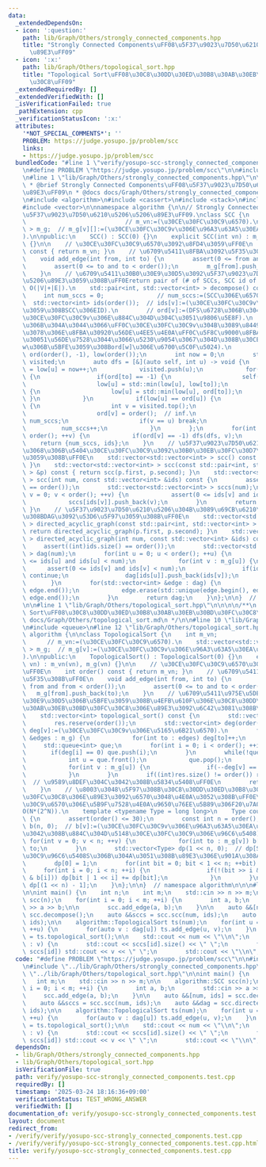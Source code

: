```yaml
---
data:
  _extendedDependsOn:
  - icon: ':question:'
    path: lib/Graph/Others/strongly_connected_components.hpp
    title: "Strongly Connected Components\uFF08\u5F37\u9023\u7D50\u6210\u5206\u5206\
      \u89E3\uFF09"
  - icon: ':x:'
    path: lib/Graph/Others/topological_sort.hpp
    title: "Topological Sort\uFF08\u30C8\u30DD\u30ED\u30B8\u30AB\u30EB\u30BD\u30FC\
      \u30C8\uFF09"
  _extendedRequiredBy: []
  _extendedVerifiedWith: []
  _isVerificationFailed: true
  _pathExtension: cpp
  _verificationStatusIcon: ':x:'
  attributes:
    '*NOT_SPECIAL_COMMENTS*': ''
    PROBLEM: https://judge.yosupo.jp/problem/scc
    links:
    - https://judge.yosupo.jp/problem/scc
  bundledCode: "#line 1 \"verify/yosupo-scc-strongly_connected_components.test.cpp\"\
    \n#define PROBLEM \"https://judge.yosupo.jp/problem/scc\"\n\n#include <iostream>\n\
    \n#line 1 \"lib/Graph/Others/strongly_connected_components.hpp\"\n\n\n\n/**\n\
    \ * @brief Strongly Connected Components\uFF08\u5F37\u9023\u7D50\u6210\u5206\u5206\
    \u89E3\uFF09\n * @docs docs/Graph/Others/strongly_connected_components.md\n */\n\
    \n#include <algorithm>\n#include <cassert>\n#include <stack>\n#include <utility>\n\
    #include <vector>\n\nnamespace algorithm {\n\n// Strongly Connected Components\uFF08\
    \u5F37\u9023\u7D50\u6210\u5206\u5206\u89E3\uFF09.\nclass SCC {\n    int m_vn;\
    \                            // m_vn:=(\u30CE\u30FC\u30C9\u6570).\n    std::vector<std::vector<int>\
    \ > m_g;  // m_g[v][]:=(\u30CE\u30FC\u30C9v\u306E\u96A3\u63A5\u30EA\u30B9\u30C8\
    ).\n\npublic:\n    SCC() : SCC(0) {}\n    explicit SCC(int vn) : m_vn(vn), m_g(vn)\
    \ {}\n\n    // \u30CE\u30FC\u30C9\u6570\u3092\u8FD4\u3059\uFF0E\n    int order()\
    \ const { return m_vn; }\n    // \u6709\u5411\u8FBA\u3092\u5F35\u308B\uFF0E\n\
    \    void add_edge(int from, int to) {\n        assert(0 <= from and from < order());\n\
    \        assert(0 <= to and to < order());\n        m_g[from].push_back(to);\n\
    \    }\n    // \u6709\u5411\u30B0\u30E9\u30D5\u3092\u5F37\u9023\u7D50\u6210\u5206\
    \u5206\u89E3\u3059\u308B\uFF0Ereturn pair of (# of SCCs, SCC id of each nodes).\
    \ O(|V|+|E|).\n    std::pair<int, std::vector<int> > decompose() const {\n   \
    \     int num_sccs = 0;               // num_sccs:=(SCC\u306E\u6570).\n      \
    \  std::vector<int> ids(order());  // ids[v]:=(\u30CE\u30FC\u30C9v\u304C\u5C5E\
    \u3059\u308BSCC\u306EID).\n        // ord[v]:=(DFS\u6728\u306B\u304A\u3051\u308B\
    \u30CE\u30FC\u30C9v\u306E\u884C\u304D\u304C\u3051\u9806\u5E8F).\n        // low[v]:=(DFS\u6728\
    \u306B\u304A\u3044\u3066\uFF0C\u30CE\u30FC\u30C9v\u304B\u3089\u8449\u65B9\u5411\
    \u3078\u306E\u8FBA\u30920\u56DE\u4EE5\u4E0A\uFF0C\u5F8C\u9000\u8FBA\u3092\u9AD8\
    \u30051\u56DE\u7528\u3044\u3066\u5230\u9054\u3067\u304D\u308B\u30CE\u30FC\u30C9\
    w\u306B\u5BFE\u3059\u308Bord[w]\u306E\u6700\u5C0F\u5024).\n        std::vector<int>\
    \ ord(order(), -1), low(order());\n        int now = 0;\n        std::stack<int>\
    \ visited;\n        auto dfs = [&](auto self, int u) -> void {\n            ord[u]\
    \ = low[u] = now++;\n            visited.push(u);\n            for(int to : m_g[u])\
    \ {\n                if(ord[to] == -1) {\n                    self(self, to);\n\
    \                    low[u] = std::min(low[u], low[to]);\n                } else\
    \ {\n                    low[u] = std::min(low[u], ord[to]);\n               \
    \ }\n            }\n            if(low[u] == ord[u]) {\n                while(true)\
    \ {\n                    int v = visited.top();\n                    visited.pop();\n\
    \                    ord[v] = order();  // inf.\n                    ids[v] =\
    \ num_sccs;\n                    if(v == u) break;\n                }\n      \
    \          num_sccs++;\n            }\n        };\n        for(int v = 0; v <\
    \ order(); ++v) {\n            if(ord[v] == -1) dfs(dfs, v);\n        }\n    \
    \    return {num_sccs, ids};\n    }\n    // \u5F37\u9023\u7D50\u6210\u5206\u3054\
    \u3068\u306B\u5404\u30CE\u30FC\u30C9\u3092\u30B0\u30EB\u30FC\u30D7\u5206\u3051\
    \u3059\u308B\uFF0E\n    std::vector<std::vector<int> > scc() const { return scc(decompose());\
    \ }\n    std::vector<std::vector<int> > scc(const std::pair<int, std::vector<int>\
    \ > &p) const { return scc(p.first, p.second); }\n    std::vector<std::vector<int>\
    \ > scc(int num, const std::vector<int> &ids) const {\n        assert((int)ids.size()\
    \ == order());\n        std::vector<std::vector<int> > sccs(num);\n        for(int\
    \ v = 0; v < order(); ++v) {\n            assert(0 <= ids[v] and ids[v] < num);\n\
    \            sccs[ids[v]].push_back(v);\n        }\n        return sccs;\n   \
    \ }\n    // \u5F37\u9023\u7D50\u6210\u5206\u304B\u3089\u69CB\u6210\u3055\u308C\
    \u308BDAG\u3092\u53D6\u5F97\u3059\u308B\uFF0E\n    std::vector<std::vector<int>\
    \ > directed_acyclic_graph(const std::pair<int, std::vector<int> > &p) const {\
    \ return directed_acyclic_graph(p.first, p.second); }\n    std::vector<std::vector<int>\
    \ > directed_acyclic_graph(int num, const std::vector<int> &ids) const {\n   \
    \     assert((int)ids.size() == order());\n        std::vector<std::vector<int>\
    \ > dag(num);\n        for(int u = 0; u < order(); ++u) {\n            assert(0\
    \ <= ids[u] and ids[u] < num);\n            for(int v : m_g[u]) {\n          \
    \      assert(0 <= ids[v] and ids[v] < num);\n                if(ids[v] == ids[u])\
    \ continue;\n                dag[ids[u]].push_back(ids[v]);\n            }\n \
    \       }\n        for(std::vector<int> &edge : dag) {\n            std::sort(edge.begin(),\
    \ edge.end());\n            edge.erase(std::unique(edge.begin(), edge.end()),\
    \ edge.end());\n        }\n        return dag;\n    }\n};\n\n}  // namespace algorithm\n\
    \n\n#line 1 \"lib/Graph/Others/topological_sort.hpp\"\n\n\n\n/**\n * @brief Topological\
    \ Sort\uFF08\u30C8\u30DD\u30ED\u30B8\u30AB\u30EB\u30BD\u30FC\u30C8\uFF09\n * @docs\
    \ docs/Graph/Others/topological_sort.md\n */\n\n#line 10 \"lib/Graph/Others/topological_sort.hpp\"\
    \n#include <queue>\n#line 12 \"lib/Graph/Others/topological_sort.hpp\"\n\nnamespace\
    \ algorithm {\n\nclass TopologicalSort {\n    int m_vn;                      \
    \      // m_vn:=(\u30CE\u30FC\u30C9\u6570).\n    std::vector<std::vector<int>\
    \ > m_g;  // m_g[v]:=(\u30CE\u30FC\u30C9v\u306E\u96A3\u63A5\u30EA\u30B9\u30C8\
    ).\n\npublic:\n    TopologicalSort() : TopologicalSort(0) {}\n    explicit TopologicalSort(size_t\
    \ vn) : m_vn(vn), m_g(vn) {}\n\n    // \u30CE\u30FC\u30C9\u6570\u3092\u8FD4\u3059\
    \uFF0E\n    int order() const { return m_vn; }\n    // \u6709\u5411\u8FBA\u3092\
    \u5F35\u308B\uFF0E\n    void add_edge(int from, int to) {\n        assert(0 <=\
    \ from and from < order());\n        assert(0 <= to and to < order());\n     \
    \   m_g[from].push_back(to);\n    }\n    // \u6709\u5411\u975E\u5DE1\u56DE\u30B0\
    \u30E9\u30D5\u306B\u5BFE\u3059\u308B\u4EFB\u610F\u306E\u30C8\u30DD\u30ED\u30B8\
    \u30AB\u30EB\u30BD\u30FC\u30C8\u306E\u89E3\u3092\u6C42\u3081\u308B\uFF0EO(|V|+|E|).\n\
    \    std::vector<int> topological_sort() const {\n        std::vector<int> res;\n\
    \        res.reserve(order());\n        std::vector<int> deg(order(), 0);  //\
    \ deg[v]:=(\u30CE\u30FC\u30C9v\u306E\u5165\u6B21\u6570).\n        for(const std::vector<int>\
    \ &edges : m_g) {\n            for(int to : edges) deg[to]++;\n        }\n   \
    \     std::queue<int> que;\n        for(int i = 0; i < order(); ++i) {\n     \
    \       if(deg[i] == 0) que.push(i);\n        }\n        while(!que.empty()) {\n\
    \            int u = que.front();\n            que.pop();\n            res.push_back(u);\n\
    \            for(int v : m_g[u]) {\n                if(--deg[v] == 0) que.push(v);\n\
    \            }\n        }\n        if((int)res.size() != order()) return std::vector<int>();\
    \  // \u9589\u8DEF\u304C\u3042\u308B\u5834\u5408\uFF0E\n        return res;\n\
    \    }\n    // \u8003\u3048\u5F97\u308B\u30C8\u30DD\u30ED\u30B8\u30AB\u30EB\u30BD\
    \u30FC\u30C8\u306E\u89E3\u3092\u6570\u3048\u4E0A\u3052\u308B\uFF0E\u30CE\u30FC\
    \u30C9\u6570\u306E\u5B9F\u7528\u4E0A\u9650\u76EE\u5B89\u306F20\u7A0B\u5EA6\uFF0E\
    O(N*(2^N)).\n    template <typename Type = long long>\n    Type count_up() const\
    \ {\n        assert(order() <= 30);\n        const int n = order();\n        std::vector<int>\
    \ b(n, 0);  // b[v]:=(\u30CE\u30FC\u30C9v\u306E\u96A3\u63A5\u30EA\u30B9\u30C8\u306B\
    \u3042\u308B\u884C\u304D\u5148\u30CE\u30FC\u30C9\u306E\u96C6\u5408).\n       \
    \ for(int v = 0; v < n; ++v) {\n            for(int to : m_g[v]) b[v] |= 1 <<\
    \ to;\n        }\n        std::vector<Type> dp(1 << n, 0);  // dp[S]:=(\u30CE\u30FC\
    \u30C9\u96C6\u5408S\u306B\u304A\u3051\u308B\u89E3\u306E\u901A\u308A\u6570).\n\
    \        dp[0] = 1;\n        for(int bit = 0; bit < 1 << n; ++bit) {\n       \
    \     for(int i = 0; i < n; ++i) {\n                if(!(bit >> i & 1) and !(bit\
    \ & b[i])) dp[bit | 1 << i] += dp[bit];\n            }\n        }\n        return\
    \ dp[(1 << n) - 1];\n    }\n};\n\n}  // namespace algorithm\n\n\n#line 7 \"verify/yosupo-scc-strongly_connected_components.test.cpp\"\
    \n\nint main() {\n    int n;\n    int m;\n    std::cin >> n >> m;\n\n    algorithm::SCC\
    \ scc(n);\n    for(int i = 0; i < m; ++i) {\n        int a, b;\n        std::cin\
    \ >> a >> b;\n\n        scc.add_edge(a, b);\n    }\n\n    auto &&[num, ids] =\
    \ scc.decompose();\n    auto &&sccs = scc.scc(num, ids);\n    auto &&dag = scc.directed_acyclic_graph(num,\
    \ ids);\n\n    algorithm::TopologicalSort ts(num);\n    for(int u = 0; u < num;\
    \ ++u) {\n        for(auto v : dag[u]) ts.add_edge(u, v);\n    }\n    auto &&v\
    \ = ts.topological_sort();\n\n    std::cout << num << \"\\n\";\n    for(auto id\
    \ : v) {\n        std::cout << sccs[id].size() << \" \";\n        for(auto v :\
    \ sccs[id]) std::cout << v << \" \";\n        std::cout << \"\\n\";\n    }\n}\n"
  code: "#define PROBLEM \"https://judge.yosupo.jp/problem/scc\"\n\n#include <iostream>\n\
    \n#include \"../lib/Graph/Others/strongly_connected_components.hpp\"\n#include\
    \ \"../lib/Graph/Others/topological_sort.hpp\"\n\nint main() {\n    int n;\n \
    \   int m;\n    std::cin >> n >> m;\n\n    algorithm::SCC scc(n);\n    for(int\
    \ i = 0; i < m; ++i) {\n        int a, b;\n        std::cin >> a >> b;\n\n   \
    \     scc.add_edge(a, b);\n    }\n\n    auto &&[num, ids] = scc.decompose();\n\
    \    auto &&sccs = scc.scc(num, ids);\n    auto &&dag = scc.directed_acyclic_graph(num,\
    \ ids);\n\n    algorithm::TopologicalSort ts(num);\n    for(int u = 0; u < num;\
    \ ++u) {\n        for(auto v : dag[u]) ts.add_edge(u, v);\n    }\n    auto &&v\
    \ = ts.topological_sort();\n\n    std::cout << num << \"\\n\";\n    for(auto id\
    \ : v) {\n        std::cout << sccs[id].size() << \" \";\n        for(auto v :\
    \ sccs[id]) std::cout << v << \" \";\n        std::cout << \"\\n\";\n    }\n}\n"
  dependsOn:
  - lib/Graph/Others/strongly_connected_components.hpp
  - lib/Graph/Others/topological_sort.hpp
  isVerificationFile: true
  path: verify/yosupo-scc-strongly_connected_components.test.cpp
  requiredBy: []
  timestamp: '2025-03-24 18:16:36+09:00'
  verificationStatus: TEST_WRONG_ANSWER
  verifiedWith: []
documentation_of: verify/yosupo-scc-strongly_connected_components.test.cpp
layout: document
redirect_from:
- /verify/verify/yosupo-scc-strongly_connected_components.test.cpp
- /verify/verify/yosupo-scc-strongly_connected_components.test.cpp.html
title: verify/yosupo-scc-strongly_connected_components.test.cpp
---
```

